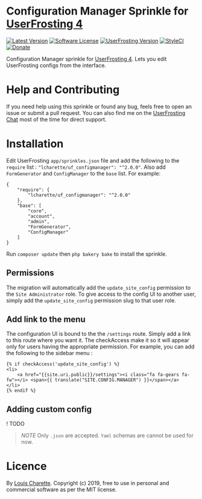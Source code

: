 # Configuration Manager Sprinkle for [UserFrosting 4](https://www.userfrosting.com)

[![Latest Version](https://img.shields.io/github/release/lcharette/UF_ConfigManager.svg)](https://github.com/lcharette/UF_ConfigManager/releases)
[![Software License](https://img.shields.io/badge/license-MIT-brightgreen.svg)](LICENSE)
[![UserFrosting Version](https://img.shields.io/badge/UserFrosting->=%204.1-brightgreen.svg)](https://github.com/userfrosting/UserFrosting)
[![StyleCI](https://github.styleci.io/repos/76127967/shield?branch=master&style=flat)](https://github.styleci.io/repos/76127967)
[![Donate](https://img.shields.io/badge/Donate-Buy%20Me%20a%20Coffee-blue.svg)](https://ko-fi.com/A7052ICP)

Configuration Manager sprinkle for [UserFrosting 4](https://www.userfrosting.com). Lets you edit UserFrosting configs from the interface.

# Help and Contributing

If you need help using this sprinkle or found any bug, feels free to open an issue or submit a pull request. You can also find me on the [UserFrosting Chat](https://chat.userfrosting.com/) most of the time for direct support.

# Installation

Edit UserFrosting `app/sprinkles.json` file and add the following to the `require` list : `"lcharette/uf_configmanager": "^2.0.0"`. Also add `FormGenerator` and `ConfigManager` to the `base` list. For example:

```
{
    "require": {
        "lcharette/uf_configmanager": "^2.0.0"
    },
    "base": [
        "core",
        "account",
        "admin",
        "FormGenerator",
        "ConfigManager"
    ]
}
```

Run `composer update` then `php bakery bake` to install the sprinkle.

## Permissions
The migration will automatically add the `update_site_config` permission to the `Site Administrator` role. To give access to the config UI to another user, simply add the `update_site_config` permission slug to that user role.

## Add link to the menu
The configuration UI is bound to the the `/settings` route. Simply add a link to this route where you want it. The checkAccess make it so it will appear only for users having the appropriate permission. For example, you can add the following to the sidebar menu :

```
{% if checkAccess('update_site_config') %}
<li>
    <a href="{{site.uri.public}}/settings"><i class="fa fa-gears fa-fw"></i> <span>{{ translate("SITE.CONFIG.MANAGER") }}</span></a>
</li>
{% endif %}
```

## Adding custom config

! TODO

> *NOTE* Only `.json` are accepted. `Yaml` schemas are cannot be used for now.

# Licence

By [Louis Charette](https://github.com/lcharette). Copyright (c) 2019, free to use in personal and commercial software as per the MIT license.
